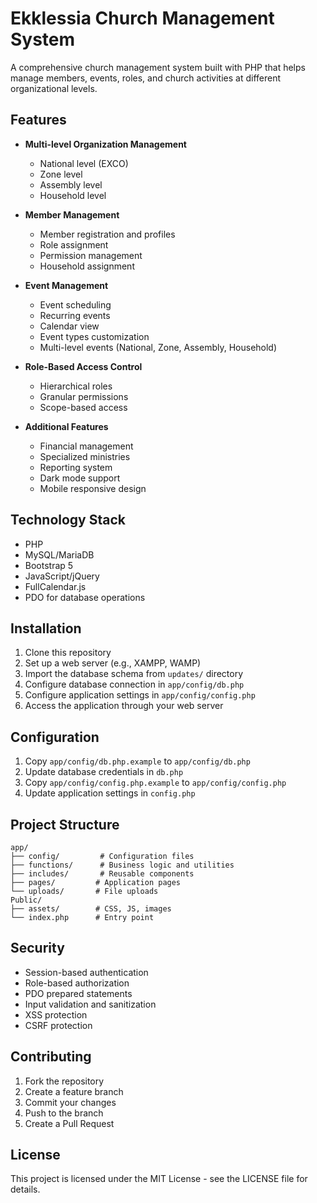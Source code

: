 # Ekklessia Church Management System

A comprehensive church management system built with PHP that helps manage members, events, roles, and church activities at different organizational levels.

## Features

- **Multi-level Organization Management**
  - National level (EXCO)
  - Zone level
  - Assembly level
  - Household level

- **Member Management**
  - Member registration and profiles
  - Role assignment
  - Permission management
  - Household assignment

- **Event Management**
  - Event scheduling
  - Recurring events
  - Calendar view
  - Event types customization
  - Multi-level events (National, Zone, Assembly, Household)

- **Role-Based Access Control**
  - Hierarchical roles
  - Granular permissions
  - Scope-based access

- **Additional Features**
  - Financial management
  - Specialized ministries
  - Reporting system
  - Dark mode support
  - Mobile responsive design

## Technology Stack

- PHP
- MySQL/MariaDB
- Bootstrap 5
- JavaScript/jQuery
- FullCalendar.js
- PDO for database operations

## Installation

1. Clone this repository
2. Set up a web server (e.g., XAMPP, WAMP)
3. Import the database schema from `updates/` directory
4. Configure database connection in `app/config/db.php`
5. Configure application settings in `app/config/config.php`
6. Access the application through your web server

## Configuration

1. Copy `app/config/db.php.example` to `app/config/db.php`
2. Update database credentials in `db.php`
3. Copy `app/config/config.php.example` to `app/config/config.php`
4. Update application settings in `config.php`

## Project Structure

```
app/
├── config/         # Configuration files
├── functions/      # Business logic and utilities
├── includes/       # Reusable components
├── pages/         # Application pages
└── uploads/       # File uploads
Public/
├── assets/        # CSS, JS, images
└── index.php      # Entry point
```

## Security

- Session-based authentication
- Role-based authorization
- PDO prepared statements
- Input validation and sanitization
- XSS protection
- CSRF protection

## Contributing

1. Fork the repository
2. Create a feature branch
3. Commit your changes
4. Push to the branch
5. Create a Pull Request

## License

This project is licensed under the MIT License - see the LICENSE file for details.

